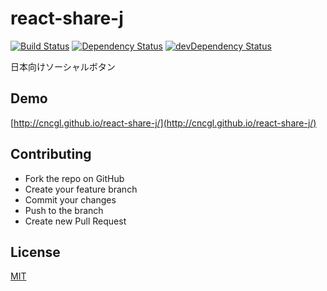 # react-share-j

[![Build Status](https://travis-ci.org/cncgl/react-share-j.svg?branch=master)](https://travis-ci.org/cncgl/react-share-j)
[![Dependency Status](https://david-dm.org/cncgl/react-share-j.svg)](https://david-dm.org/cncgl/react-share-j)
[![devDependency Status](https://david-dm.org/cncgl/react-share-j/dev-status.svg)](https://david-dm.org/cncgl/react-share-j#info=devDependencies)

日本向けソーシャルボタン

## Demo
[http://cncgl.github.io/react-share-j/](http://cncgl.github.io/react-share-j/)

## Contributing
- Fork the repo on GitHub
- Create your feature branch
- Commit your changes
- Push to the branch
- Create new Pull Request

## License
[MIT](LICENSE)
